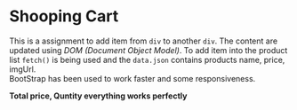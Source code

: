 # Shooping Cart
This is a assignment to add item from `div`  to another `div`. The content are updated using *DOM (Document Object Model)*. To add item into the product list `fetch()` is being used and the `data.json` contains products name, price, imgUrl.  
BootStrap has been used to work faster and some responsiveness.

 **Total price, Quntity everything works perfectly**